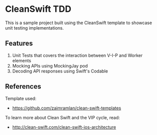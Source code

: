 # CleanSwift TDD

This is a sample project built using the CleanSwift template to showcase unit testing implementations.

## Features

1. Unit Tests that covers the interaction between V-I-P and Worker elements
1. Mocking APIs using MockingJay pod
1. Decoding API responses using Swift's Codable

## References

Template used:

- https://github.com/zaimramlan/clean-swift-templates

To learn more about Clean Swift and the VIP cycle, read:

- http://clean-swift.com/clean-swift-ios-architecture
